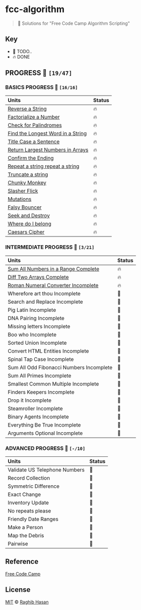 # fcc-algorithm
> 🤺 Solutions for "Free Code Camp Algorithm Scripting"

## Key
* 🚧 TODO..
* 🔥 DONE

## PROGRESS 🚀  `[19/47]`

### BASICS  PROGRESS 🚀  `[16/16]`
|    Units        | Status         |
| :-------------  | :------------- |
| [Reverse a String](./solutions/basics/reverse.js) | 🔥 |
| [Factorialize a Number](./solutions/basics/factorialize.js) | 🔥 |
| [Check for Palindromes](./solutions/basics/palindromes.js) | 🔥 |
| [Find the Longest Word in a String](./solutions/basics/longest.js) | 🔥 |
| [Title Case a Sentence](./solutions/basics/title-case.js) | 🔥 |
| [Return Largest Numbers in Arrays](./solutions/basics/largest-num.js) | 🔥 |
| [Confirm the Ending](./solutions/basics/confirm-end.js)  | 🔥 |
| [Repeat a string repeat a string](./solutions/basics/repeat-string.js) | 🔥 |
| [Truncate a string](./solutions/basics/truncate.js) | 🔥 |
| [Chunky Monkey](./solutions/basics/chunky-monkey.js) | 🔥 |
| [Slasher Flick](./solutions/basics/slasher.js)  | 🔥 |
| [Mutations](./solutions/basics/mutations.js) | 🔥 |
| [Falsy Bouncer](./solutions/basics/bouncer.js) | 🔥 |
| [Seek and Destroy](./solutions/basics/destroyer.js) | 🔥 |
| [Where do I belong](./solutions/basics/getIndexToIns.js) | 🔥 |
| [Caesars Cipher](./solutions/basics/rot13.js) | 🔥  |

### INTERMEDIATE PROGRESS 🚀  `[3/21]`
|    Units        |    Status  |
| :-------------  | :------------- |
| [Sum All Numbers in a Range Complete](./solutions/intermediate/sumAll.js) | 🔥 |
| [Diff Two Arrays Complete](./solutions/intermediate/diffArray.js) | 🔥 |
| [Roman Numeral Converter Incomplete](./solutions/intermediate/convertToRoman.js) | 🔥 |
| Wherefore art thou Incomplete | 🚧 |
| Search and Replace Incomplete | 🚧 |
| Pig Latin Incomplete | 🚧 |
| DNA Pairing Incomplete | 🚧 |
| Missing letters Incomplete | 🚧 |
| Boo who Incomplete | 🚧 |
| Sorted Union Incomplete | 🚧 |
| Convert HTML Entities Incomplete | 🚧 |
| Spinal Tap Case Incomplete | 🚧 |
| Sum All Odd Fibonacci Numbers Incomplete | 🚧 |
| Sum All Primes Incomplete | 🚧 |
| Smallest Common Multiple Incomplete | 🚧 |
| Finders Keepers Incomplete | 🚧 |
| Drop it Incomplete | 🚧 |
| Steamroller Incomplete | 🚧 |
| Binary Agents Incomplete | 🚧 |
| Everything Be True Incomplete | 🚧 |
| Arguments Optional Incomplete | 🚧 |

### ADVANCED PROGRESS 🚀 `[-/10]`

|    Units        |    Status  |
| :-------------  | :------------- |
|Validate US Telephone Numbers | 🚧 |
|Record Collection| 🚧 |
|Symmetric Difference | 🚧 |
|Exact Change | 🚧 |
|Inventory Update | 🚧 |
|No repeats please | 🚧 |
|Friendly Date Ranges | 🚧 |
|Make a Person | 🚧 |
|Map the Debris | 🚧 |
|Pairwise| 🚧 |


## Reference
[Free Code Camp](https://www.freecodecamp.com/)

## License
[MIT](./license) © [Raghib Hasan](http://raghibm.com/)
